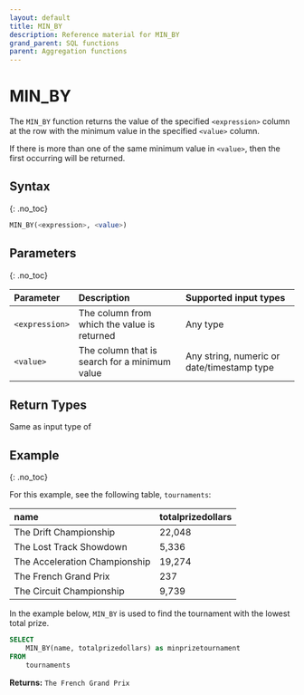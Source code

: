 ```yaml
---
layout: default
title: MIN_BY
description: Reference material for MIN_BY
grand_parent: SQL functions
parent: Aggregation functions
---
```



# MIN\_BY

The `MIN_BY` function returns the value of the specified `<expression>` column at the row with the minimum value in the specified `<value>` column.

If there is more than one of the same minimum value in `<value>`, then the first occurring will be returned.

## Syntax
{: .no_toc}

```sql
MIN_BY(<expression>, <value>)
```

## Parameters
{: .no_toc}

| Parameter | Description                         |Supported input types |
| :--------- | :----------------------------------- | :---------------------|
| `<expression>` | The column from which the value is returned | Any type |
| `<value>` | The column that is search for a minimum value | Any string, numeric or date/timestamp type |

## Return Types

Same as input type of <expression>

## Example
{: .no_toc}

For this example, see the following table, `tournaments`:

| name                          | totalprizedollars |
| :-----------------------------| :-----------------| 
| The Drift Championship        | 22,048            |
| The Lost Track Showdown       | 5,336             |
| The Acceleration Championship | 19,274            |
| The French Grand Prix         | 237               |
| The Circuit Championship      | 9,739             |


In the example below, `MIN_BY` is used to find the tournament with the lowest total prize.

```sql
SELECT
	MIN_BY(name, totalprizedollars) as minprizetournament
FROM
	tournaments
```

**Returns:** `The French Grand Prix`
